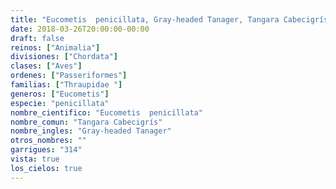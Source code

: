 ```yaml
---
title: "Eucometis  penicillata, Gray-headed Tanager, Tangara Cabecigrís"
date: 2018-03-26T20:00:00-00:00
draft: false
reinos: ["Animalia"]
divisiones: ["Chordata"]
clases: ["Aves"]
ordenes: ["Passeriformes"]
familias: ["Thraupidae "]
generos: ["Eucometis"]
especie: "penicillata"
nombre_cientifico: "Eucometis  penicillata"
nombre_comun: "Tangara Cabecigrís"
nombre_ingles: "Gray-headed Tanager"
otros_nombres: ""
garrigues: "314"
vista: true
los_cielos: true
---
```

